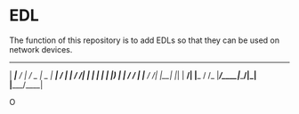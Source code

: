 # EDL

The function of this repository is to add EDLs so that they can be used on network devices.

 _____ ______     ___  ____  _____ _____
| ____|__  / |   / _ \|  _ \| ____|__  /
|  _|   / /| |  | | | | |_) |  _|   / / 
| |___ / /_| |__| |_| |  __/| |___ / /_ 
|_____/____|_____\___/|_|   |_____/____|

O
